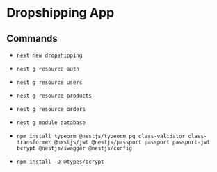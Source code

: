 # Dropshipping App

## Commands

- `nest new dropshipping`
- `nest g resource auth`
- `nest g resource users`
- `nest g resource products`
- `nest g resource orders`
- `nest g module database`

- `npm install typeorm @nestjs/typeorm pg class-validator class-transformer @nestjs/jwt @nestjs/passport passport passport-jwt bcrypt @nestjs/swagger @nestjs/config`
- `npm install -D @types/bcrypt`
